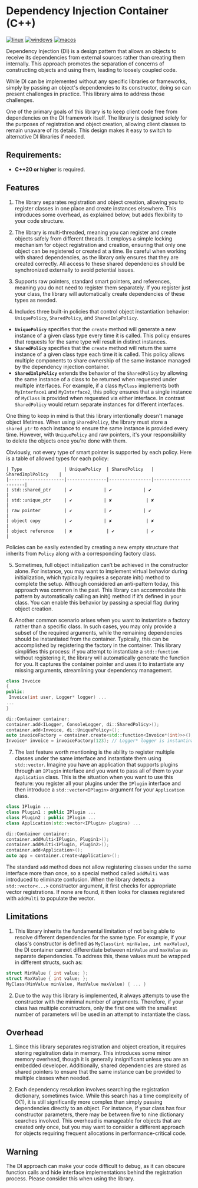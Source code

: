 # Dependency Injection Container (C++)

[![linux](https://github.com/andatr/di/actions/workflows/linux.yml/badge.svg)](https://github.com/andatr/di/actions/workflows/linux.yml)
[![windows](https://github.com/andatr/di/actions/workflows/windows.yml/badge.svg)](https://github.com/andatr/di/actions/workflows/windows.yml)
[![macos](https://github.com/andatr/di/actions/workflows/macos.yml/badge.svg)](https://github.com/andatr/di/actions/workflows/macos.yml)

Dependency Injection (DI) is a design pattern that allows an objects to receive its dependencies from external sources rather than creating them internally.
This approach promotes the separation of concerns of constructing objects and using them, leading to loosely coupled code.

While DI can be implemented without any specific libraries or frameworks, simply by passing an object's dependencies to its constructor, doing so can present challenges in practice.
This library aims to address those challenges.

One of the primary goals of this library is to keep client code free from dependencies on the DI framework itself.
The library is designed solely for the purposes of registration and object creation, allowing client classes to remain unaware of its details.
This design makes it easy to switch to alternative DI libraries if needed.

## Requirements:

- **C++20 or higher** is required.

## Features

1. The library separates registration and object creation, allowing you to register classes in one place and create instances elsewhere.
This introduces some overhead, as explained below, but adds flexibility to your code structure.

2. The library is multi-threaded, meaning you can register and create objects safely from different threads.
It employs a simple locking mechanism for object registration and creation, ensuring that only one object can be registered or created at a time.
Be careful when working with shared dependencies, as the library only ensures that they are created correctly.
All access to these shared dependencies should be synchronized externally to avoid potential issues.

3. Supports raw pointers, standard smart pointers, and references, meaning you do not need to register them separately.
If you register just your class, the library will automatically create dependencies of these types as needed.

4. Includes three built-in policies that control object instantiation behavior: `UniquePolicy`, `SharedPolicy`, and `SharedImlpPolicy`.
- **`UniquePolicy`** specifies that the `create` method will generate a new instance of a given class type every time it is called.
This policy ensures that requests for the same type will result in distinct instances.
- **`SharedPolicy`** specifies that the `create` method will return the same instance of a given class type each time it is called.
This policy allows multiple components to share ownership of the same instance managed by the dependency injection container.
- **`SharedImlpPolicy`** extends the behavior of the `SharedPolicy` by allowing the same instance of a class to be returned when requested under multiple interfaces.
For example, if a class `MyClass` implements both `MyInterface1` and `MyInterface2`, this policy ensures that a single instance of `MyClass` is provided when requested via either interface.
In contrast `SharedPolicy` would return separate instances for different interfaces. 

One thing to keep in mind is that this library intentionally doesn't manage object lifetimes.
When using `SharedPolicy`, the library must store a `shared_ptr` to each instance to ensure the same instance is provided every time.
However, with `UniquePolicy` and raw pointers, it's your responsibility to delete the objects once you're done with them.

Obviously, not every type of smart pointer is supported by each policy.
Here is a table of allowed types for each policy:

```
| Type                | UniquePolicy  | SharedPolicy   | SharedImplPolicy    |
|---------------------|---------------|----------------|---------------------|
| std::shared_ptr     | ✔️            | ✔️            | ✔️                  |
| std::unique_ptr     | ✔️            | ✘             | ✘                   |
| raw pointer         | ✔️            | ✔️            | ✔️                  |
| object copy         | ✔️            | ✘             | ✘                   |
| object reference    | ✘             | ✔️            | ✔️                  |
```
Policies can be easily extended by creating a new empty structure that inherits from `Policy` along with a corresponding factory class.

5. Sometimes, full object initialization can’t be achieved in the constructor alone.
For instance, you may want to implement virtual behavior during initialization, which typically requires a separate init() method to complete the setup.
Although considered an anti-pattern today, this approach was common in the past.
This library can accommodate this pattern by automatically calling an init() method if it’s defined in your class.
You can enable this behavior by passing a special flag during object creation.

6. Another common scenario arises when you want to instantiate a factory rather than a specific class.
In such cases, you may only provide a subset of the required arguments, while the remaining dependencies should be instantiated from the container.
Typically, this can be accomplished by registering the factory in the container.
This library simplifies this process: if you attempt to instantiate a `std::function` without registering it, the library will automatically generate the function for you.
It captures the container pointer and uses it to instantiate any missing arguments, streamlining your dependency management.

 ```cpp
class Invoice
{
public:
  Invoice(int user, Logger* logger) ...
...
}

di::Container container;
container.add<ILogger, ConsoleLogger, di::SharedPolicy>();
container.add<Invoice, di::UniquePolicy>();
auto invoiceFactory = container.create<std::function<Invoice*(int)>>();
Invoice* invoice = invoiceFactory(123); // Logger* logger is instantinated automatically
```

7. The last feature worth mentioning is the ability to register multiple classes under the same interface and instantiate them using `std::vector`.
Imagine you have an application that supports plugins through an `IPlugin` interface and you want to pass all of them to your `Application` class.
This is the situation when you want to use this feature: you register all your plugins under the `IPlugin` interface and then introduce a `std::vector<IPlugin>` argument for your `Application` class.

```cpp
class IPlugin ...
class Plugin1 : public IPlugin ...
class Plugin2 : public IPlugin ...
class Application(std::vector<IPlugin> plugins) ...

di::Container container;
container.addMulti<IPlugin, Plugin1>();
container.addMulti<IPlugin, Plugin2>();
container.add<Application>();
auto app = container.create<Application>();
```

The standard `add` method does not allow registering classes under the same interface more than once, so a special method called `addMulti` was introduced to eliminate confusion.
When the library detects a `std::vector<...>` constructor argument, it first checks for appropriate vector registrations.
If none are found, it then looks for classes registered with `addMulti` to populate the vector.

## Limitations

1. This library inherits the fundamental limitation of not being able to resolve different dependencies for the same type.
For example, if your class's constructor is defined as `MyClass(int minValue, int maxValue)`, the DI container cannot differentiate between `minValue` and `maxValue` as separate dependencies.
To address this, these values must be wrapped in different structs, such as:

 ```cpp
struct MinValue { int value; };
struct MaxValue { int value; };
MyClass(MinValue minValue, MaxValue maxValue) { ... }
```
 
2. Due to the way this library is implemented, it always attempts to use the constructor with the minimal number of arguments.
Therefore, if your class has multiple constructors, only the first one with the smallest number of parameters will be used in an attempt to instantiate the class.

## Overhead

1. Since this library separates registration and object creation, it requires storing registration data in memory.
This introduces some minor memory overhead, though it is generally insignificant unless you are an embedded developer.
Additionally, shared dependencies are stored as shared pointers to ensure that the same instance can be provided to multiple classes when needed.

2. Each dependency resolution involves searching the registration dictionary, sometimes twice.
While this search has a time complexity of O(1), it is still significantly more complex than simply passing dependencies directly to an object.
For instance, if your class has four constructor parameters, there may be between five to nine dictionary searches involved.
This overhead is manageable for objects that are created only once, but you may want to consider a different approach for objects requiring frequent allocations in performance-critical code.

## Warning

The DI approach can make your code difficult to debug, as it can obscure function calls and hide interface implementations behind the registration process.
Please consider this when using the library.
  
